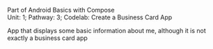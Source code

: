 Part of Android Basics with Compose    
Unit: 1; Pathway: 3; Codelab: Create a Business Card App     

App that displays some basic information about me, although it is not exactly a business card app
